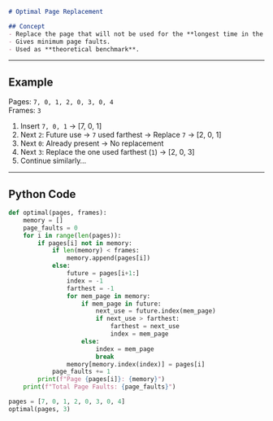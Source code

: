 ```markdown
# Optimal Page Replacement  

## Concept  
- Replace the page that will not be used for the **longest time in the future**.  
- Gives minimum page faults.  
- Used as **theoretical benchmark**.  
```
---

## Example  
Pages: `7, 0, 1, 2, 0, 3, 0, 4`  
Frames: `3`  

1. Insert `7, 0, 1` → [7, 0, 1]  
2. Next `2`: Future use → `7` used farthest → Replace `7` → [2, 0, 1]  
3. Next `0`: Already present → No replacement  
4. Next `3`: Replace the one used farthest (`1`) → [2, 0, 3]  
5. Continue similarly…  

---

## Python Code  
```python
def optimal(pages, frames):
    memory = []
    page_faults = 0
    for i in range(len(pages)):
        if pages[i] not in memory:
            if len(memory) < frames:
                memory.append(pages[i])
            else:
                future = pages[i+1:]
                index = -1
                farthest = -1
                for mem_page in memory:
                    if mem_page in future:
                        next_use = future.index(mem_page)
                        if next_use > farthest:
                            farthest = next_use
                            index = mem_page
                    else:
                        index = mem_page
                        break
                memory[memory.index(index)] = pages[i]
            page_faults += 1
        print(f"Page {pages[i]}: {memory}")
    print(f"Total Page Faults: {page_faults}")

pages = [7, 0, 1, 2, 0, 3, 0, 4]
optimal(pages, 3)
